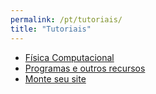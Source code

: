 ```yaml
---
permalink: /pt/tutoriais/
title: "Tutoriais"
---
```


- [Física Computacional](/pt/tutoriais/ComputationalPhysics/)
- [Programas e outros recursos](/pt/tutoriais/pkg/)
- [Monte seu site](/pt/tutoriais/jekyll)
